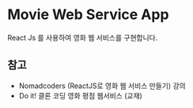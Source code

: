 # Movie Web Service App

React Js 를 사용하여 영화 웹 서비스를 구현합니다.

## 참고

- Nomadcoders (ReactJS로 영화 웹 서비스 만들기) 강의
- Do it! 클론 코딩 영화 평점 웹서비스 (교재)
